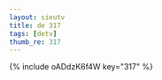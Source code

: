 ```yaml
--- 
layout: sieutv
title: de 317
tags: [detv]
thumb_re: 317
---
```

{% include oADdzK6f4W key="317" %} 

